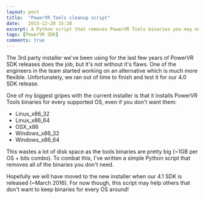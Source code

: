 ```yaml
---
layout: post
title:  "PowerVR Tools cleanup script"
date:   2015-12-20 15:20
excerpt: A Python script that removes PowerVR Tools binaries you may not want to keep
tags: [PowerVR SDK]
comments: true
---
```


The 3rd party installer we've been using for the last few years of PowerVR SDK releases does the job, but it's not without it's flaws. One of the engineers in the team started working on an alternative which is much more flexible. Unfortunately, we ran out of time to finish and test it for our 4.0 SDK release.

One of my biggest gripes with the current installer is that it installs PowerVR Tools binaries for every supported OS, even if you don't want them:

* Linux\_x86\_32
* Linux\_x86\_64
* OSX\_x86
* Windows\_x86\_32
* Windows\_x86\_64

This wastes a lot of disk space as the tools binaries are pretty big (~1GB per OS + bits combo). To combat this, I've written a simple Python script that removes all of the binaries you don't need.

<script src="https://gist.github.com/joedavisdev/4b4b1d0e473673ee204a.js"></script>

Hopefully we will have moved to the new installer when our 4.1 SDK is released (~March 2016). For now though, this script may help others that don't want to keep binaries for every OS around!
